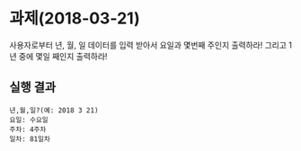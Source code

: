 # 과제(2018-03-21)
사용자로부터 년, 월, 일 데이터를 입력 받아서 
요일과 몇번째 주인지 출력하라!
그리고 1년 중에 몇일 째인지 출력하라!


## 실행 결과
```
년,월,일?(예: 2018 3 21)
요일: 수요일
주차: 4주차
일차: 81일차
```
